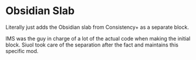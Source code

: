 # Obsidian Slab

Literally just adds the Obsidian slab from Consistency+ as a separate block.

IMS was the guy in charge of a lot of the actual code when making the initial block. Siuol took care of the separation after the fact and maintains this specific mod.
